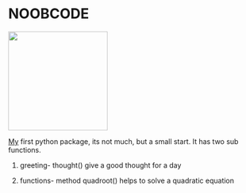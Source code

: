 <p ><h1>NOOBCODE</h1><img src="https://github.com/himanshu007-creator/PyPy/blob/150b658cfa178450e2e32e7e4464b2c9db0e516a/noob.gif" height="200px" width="200px"/></p>
<a href="https://pypi.org/user/himanshu007-creator/">My</a> first python package, its not much, but a small start. It has two sub functions.

1) greeting-  thought()  give a good thought for a day

2) functions-  method quadroot() helps to solve a quadratic equation
